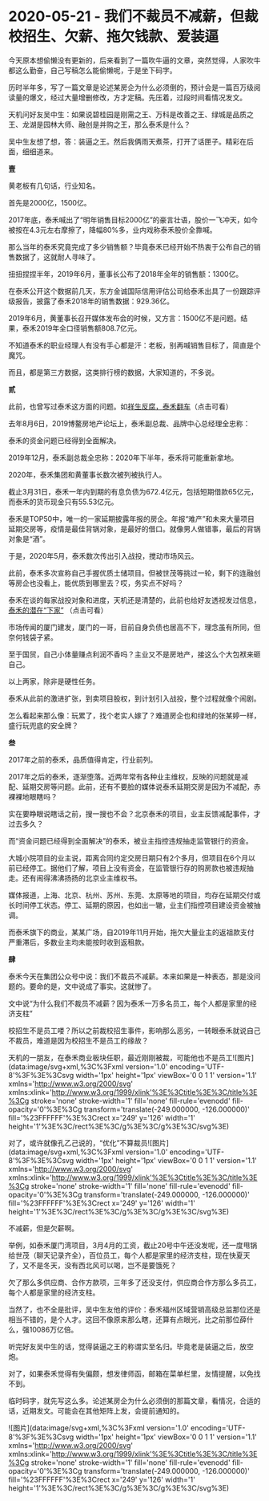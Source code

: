# 2020-05-21 - 我们不裁员不减薪，但裁校招生、欠薪、拖欠钱款、爱装逼

今天原本想偷懒没有更新的，后来看到了一篇吹牛逼的文章，突然觉得，人家吹牛都这么勤奋，自己写稿怎么能偷懒呢，于是坐下码字。

历时半年多，写了一篇文章是论述某房企为什么必须倒的，预计会是一篇百万级阅读量的爆文，经过大量增删修改，方才定稿。先压着，过段时间看情况发文。

天机问好友吴中生：如果说碧桂园是刚需之王、万科是改善之王、绿城是品质之王、龙湖是园林大师、融创是并购之王，那么泰禾是什么？

吴中生友想了想，答：装逼之王。然后我俩雨天煮茶，打开了话匣子。精彩在后面，细细道来。

**壹**

黄老板有几句话，行业知名。

首先是2000亿，1500亿。

2017年底，泰禾喊出了“明年销售目标2000亿”的豪言壮语，股价一飞冲天，如今被按在4.3元左右摩擦了，降幅80%多，业内戏称泰禾股价全靠喊。

那么当年的泰禾究竟完成了多少销售额？毕竟泰禾已经开始不热衷于公布自己的销售数据了，这就耐人寻味了。

扭扭捏捏半年，2019年6月，董事长公布了2018年全年的销售额：1300亿。

在泰禾公开这个数据前几天，东方金诚国际信用评估公司给泰禾出具了一份跟踪评级报告，披露了泰禾2018年的销售数据：929.36亿。

2019年6月，黄董事长召开媒体发布会的时候，又方言：1500亿不是问题。结果，泰禾2019年全口径销售额808.7亿元。

不知道泰禾的职业经理人有没有手心都是汗：老板，别再喊销售目标了，简直是个魔咒。

而且，都是第三方数据，这类排行榜的数据，大家知道的，不多说。

**贰**

此前，也曾写过泰禾这方面的问题。如[祥生反腐，泰禾翻车](http://mp.weixin.qq.com/s?__biz=MzIwMjk2NDc4Mw==&mid=2247484757&idx=2&sn=f5ae00679be7e05b1536813a80c85d52&chksm=96d7ef15a1a06603761e0daf5547edf95f3414de329bbfd4b8bed74959e9222bc6068f687908&scene=21#wechat_redirect)（点击可看）

去年8月6日，2019博鳌房地产论坛上，泰禾副总裁、品牌中心总经理全忠称：

泰禾的资金问题已经得到全面解决。

2019年12月，泰禾副总裁全忠称：2020年下半年，泰禾将可能重新拿地。

2020年，泰禾集团和黄董事长数次被列被执行人。

截止3月31日，泰禾一年内到期的有息负债为672.4亿元，包括短期借款65亿元，而泰禾的货币现金只有55.53亿元。

泰禾是TOP50中，唯一的一家延期披露年报的房企。年报“难产”和未来大量项目延期交房等，疫情是最佳背锅对象，是最好的借口。就像男人做错事，最后的背锅对象是“酒”。

于是，2020年5月，泰禾数次传出引入战投，搅动市场风云。

此前，泰禾多次宣称自己手握优质土储项目。但被世茂等挑过一轮，剩下的连融创等房企也没看上，能优质到哪里去？哎，务实点不好吗？

泰禾在谈的每家战投对象和进度，天机还是清楚的，此前也给好友透视发过信息，[泰禾的潜在“下家”](http://mp.weixin.qq.com/s?__biz=MzA5Nzc5NDg5NA==&mid=2247483855&idx=1&sn=cdb29e8fe47c816a92f8b177a31f02f1&chksm=909a2feea7eda6f80251dd478a61babf22f6164d92bf6b4b5fed22567dd0b40c322ed330b786&scene=21#wechat_redirect) （点击可看）

市场传闻的厦门建发，厦门的一哥，目前自身负债也居高不下，理念虽有所同，但奈何钱袋子紧。

至于国贸，自己小体量赚点利润不香吗？主业又不是房地产，接这么个大包袱来砸自己。

以上两家，除非是硬性任务。

泰禾从此前的激进扩张，到卖项目股权，到计划引入战投，整个过程就像个闹剧。

怎么看起来那么像：玩累了，找个老实人嫁了？难道房企也和绿地的张某婷一样，盛行玩兜底的安全牌？

**叁**

2017年之前的泰禾，品质值得肯定，行业前列。

2017年之后的泰禾，逐渐堕落。近两年常有各种业主维权，反映的问题就是减配、延期交房等问题。此前，还有不要脸的媒体说泰禾延期交房是因为不减配，赤裸裸地眼瞎吗？

实在要睁眼说瞎话之前，搜一搜也不会？北京泰禾的项目，业主反馈减配事件，才过去多久？

而“资金问题已经得到全面解决”的泰禾，被业主指控违规抽走监管银行的资金。

大城小院项目的业主说，距离合同约定交房日期只有2个多月，但项目在6个月以前已经停工。据他们了解，项目上没有资金，在监管银行存的购房款也被违规抽走。还有闹得沸沸扬扬的北京业主维权书。

媒体报道，上海、北京、杭州、苏州、东莞、太原等地的项目，均存在延期交付或长时间停工状态。停工、延期的原因，也如出一辙，业主们指控项目建设资金被抽调。

而泰禾旗下的商业，某某广场，自2019年11月开始，拖欠大量业主的返祖款支付严重滞后，多数业主均未能按时收到返租款。

**肆**

泰禾今天在集团公众号中说：我们不裁员不减薪。本来如果是一种表态，那是没问题的。要命的是，文中说成了事实。这就惨了。

文中说“为什么我们不裁员不减薪？因为泰禾一万多名员工，每个人都是家里的经济支柱”

校招生不是员工喽？所以之前裁校招生事件，影响那么恶劣，一转眼泰禾就说自己不裁员，难道是因为校招生不是员工的缘故？

天机的一朋友，在泰禾商业板块任职，最近刚刚被裁，可能他也不是员工![图片](data:image/svg+xml,%3C%3Fxml version='1.0' encoding='UTF-8'%3F%3E%3Csvg width='1px' height='1px' viewBox='0 0 1 1' version='1.1' xmlns='http://www.w3.org/2000/svg' xmlns:xlink='http://www.w3.org/1999/xlink'%3E%3Ctitle%3E%3C/title%3E%3Cg stroke='none' stroke-width='1' fill='none' fill-rule='evenodd' fill-opacity='0'%3E%3Cg transform='translate(-249.000000, -126.000000)' fill='%23FFFFFF'%3E%3Crect x='249' y='126' width='1' height='1'%3E%3C/rect%3E%3C/g%3E%3C/g%3E%3C/svg%3E)

对了，或许就像孔乙己说的，“优化”不算裁员![图片](data:image/svg+xml,%3C%3Fxml version='1.0' encoding='UTF-8'%3F%3E%3Csvg width='1px' height='1px' viewBox='0 0 1 1' version='1.1' xmlns='http://www.w3.org/2000/svg' xmlns:xlink='http://www.w3.org/1999/xlink'%3E%3Ctitle%3E%3C/title%3E%3Cg stroke='none' stroke-width='1' fill='none' fill-rule='evenodd' fill-opacity='0'%3E%3Cg transform='translate(-249.000000, -126.000000)' fill='%23FFFFFF'%3E%3Crect x='249' y='126' width='1' height='1'%3E%3C/rect%3E%3C/g%3E%3C/g%3E%3C/svg%3E)

不减薪，但是欠薪啊。

举例，如泰禾厦门湾项目，3月4月的工资，截止20号中午还没发呢，还一度甩锅给世茂（聊天记录齐全），百位员工，每个人都是家里的经济支柱，现在快夏天了，又不是冬天，没有西北风可以喝，岂不是要饿死？

欠了那么多供应商、合作方款项，三年多了还没支付，供应商合作方那么多员工，每个人都是家里的经济支柱。

当然了，也不全是批评，吴中生友他的评价：泰禾福州区域营销高级总监那位还是相当不错的，是个人才。这回不像原来那么瞎，还算有点眼光，比之前那位薛什么，强10086万亿倍。

听完好友吴中生的话，觉得装逼之王的称谓实至名归。毕竟老是装逼之后，放空炮。

对了，如果泰禾觉得有失偏颇，想发律师函，邮箱在菜单栏里，友情提醒，以免找不到。

临时码字，就先写这么多。论述某房企为什么必须倒的那篇文章，看情况，合适的话，近期发文。可能会在其他矩阵上发，会提前通知的。

![图片](data:image/svg+xml,%3C%3Fxml version='1.0' encoding='UTF-8'%3F%3E%3Csvg width='1px' height='1px' viewBox='0 0 1 1' version='1.1' xmlns='http://www.w3.org/2000/svg' xmlns:xlink='http://www.w3.org/1999/xlink'%3E%3Ctitle%3E%3C/title%3E%3Cg stroke='none' stroke-width='1' fill='none' fill-rule='evenodd' fill-opacity='0'%3E%3Cg transform='translate(-249.000000, -126.000000)' fill='%23FFFFFF'%3E%3Crect x='249' y='126' width='1' height='1'%3E%3C/rect%3E%3C/g%3E%3C/g%3E%3C/svg%3E)